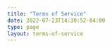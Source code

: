 ```yaml
---
title: "Terms of Service"
date: 2022-07-23T14:30:52-04:00
type: page
layout: terms-of-service
---
```


